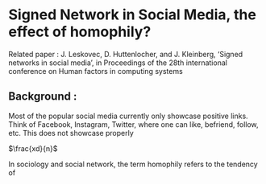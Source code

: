 # Signed Network in Social Media, the effect of homophily?
Related paper : J. Leskovec, D. Huttenlocher, and J. Kleinberg, ‘Signed networks in social media’, in Proceedings of the 28th international conference on Human factors in computing systems

## Background : 
Most of the popular social media currently only showcase positive links. Think of Facebook, Instagram, Twitter, where one can like, befriend, follow, etc. This does not showcase properly 

$\frac{xd}{n}$

In sociology and social network, the term homophily refers to the tendency of 
